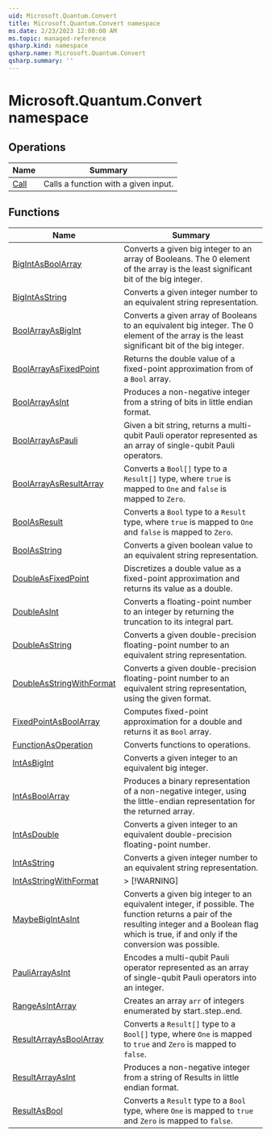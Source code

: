 ```yaml
---
uid: Microsoft.Quantum.Convert
title: Microsoft.Quantum.Convert namespace
ms.date: 2/23/2023 12:00:00 AM
ms.topic: managed-reference
qsharp.kind: namespace
qsharp.name: Microsoft.Quantum.Convert
qsharp.summary: ''
---
```


# Microsoft.Quantum.Convert namespace




<!-- summaries -->

## Operations

| Name | Summary |
|------|---------|
|[Call](xref:Microsoft.Quantum.Convert.Call) |Calls a function with a given input. |

## Functions

| Name | Summary |
|------|---------|
|[BigIntAsBoolArray](xref:Microsoft.Quantum.Convert.BigIntAsBoolArray) |Converts a given big integer to an array of Booleans. The 0 element of the array is the least significant bit of the big integer. |
|[BigIntAsString](xref:Microsoft.Quantum.Convert.BigIntAsString) |Converts a given integer number to an equivalent string representation. |
|[BoolArrayAsBigInt](xref:Microsoft.Quantum.Convert.BoolArrayAsBigInt) |Converts a given array of Booleans to an equivalent big integer. The 0 element of the array is the least significant bit of the big integer. |
|[BoolArrayAsFixedPoint](xref:Microsoft.Quantum.Convert.BoolArrayAsFixedPoint) |Returns the double value of a fixed-point approximation from of a `Bool` array. |
|[BoolArrayAsInt](xref:Microsoft.Quantum.Convert.BoolArrayAsInt) |Produces a non-negative integer from a string of bits in little endian format. |
|[BoolArrayAsPauli](xref:Microsoft.Quantum.Convert.BoolArrayAsPauli) |Given a bit string, returns a multi-qubit Pauli operator represented as an array of single-qubit Pauli operators. |
|[BoolArrayAsResultArray](xref:Microsoft.Quantum.Convert.BoolArrayAsResultArray) |Converts a `Bool[]` type to a `Result[]` type, where `true` is mapped to `One` and `false` is mapped to `Zero`. |
|[BoolAsResult](xref:Microsoft.Quantum.Convert.BoolAsResult) |Converts a `Bool` type to a `Result` type, where `true` is mapped to `One` and `false` is mapped to `Zero`. |
|[BoolAsString](xref:Microsoft.Quantum.Convert.BoolAsString) |Converts a given boolean value to an equivalent string representation. |
|[DoubleAsFixedPoint](xref:Microsoft.Quantum.Convert.DoubleAsFixedPoint) |Discretizes a double value as a fixed-point approximation and returns its value as a double. |
|[DoubleAsInt](xref:Microsoft.Quantum.Convert.DoubleAsInt) |Converts a floating-point number to an integer by returning the truncation to its integral part. |
|[DoubleAsString](xref:Microsoft.Quantum.Convert.DoubleAsString) |Converts a given double-precision floating-point number to an equivalent string representation. |
|[DoubleAsStringWithFormat](xref:Microsoft.Quantum.Convert.DoubleAsStringWithFormat) |Converts a given double-precision floating-point number to an equivalent string representation, using the given format. |
|[FixedPointAsBoolArray](xref:Microsoft.Quantum.Convert.FixedPointAsBoolArray) |Computes fixed-point approximation for a double and returns it as `Bool` array. |
|[FunctionAsOperation](xref:Microsoft.Quantum.Convert.FunctionAsOperation) |Converts functions to operations. |
|[IntAsBigInt](xref:Microsoft.Quantum.Convert.IntAsBigInt) |Converts a given integer to an equivalent big integer. |
|[IntAsBoolArray](xref:Microsoft.Quantum.Convert.IntAsBoolArray) |Produces a binary representation of a non-negative integer, using the little-endian representation for the returned array. |
|[IntAsDouble](xref:Microsoft.Quantum.Convert.IntAsDouble) |Converts a given integer to an equivalent double-precision floating-point number. |
|[IntAsString](xref:Microsoft.Quantum.Convert.IntAsString) |Converts a given integer number to an equivalent string representation. |
|[IntAsStringWithFormat](xref:Microsoft.Quantum.Convert.IntAsStringWithFormat) |> [!WARNING] |
|[MaybeBigIntAsInt](xref:Microsoft.Quantum.Convert.MaybeBigIntAsInt) |Converts a given big integer to an equivalent integer, if possible. The function returns a pair of the resulting integer and a Boolean flag which is true, if and only if the conversion was possible. |
|[PauliArrayAsInt](xref:Microsoft.Quantum.Convert.PauliArrayAsInt) |Encodes a multi-qubit Pauli operator represented as an array of single-qubit Pauli operators into an integer. |
|[RangeAsIntArray](xref:Microsoft.Quantum.Convert.RangeAsIntArray) |Creates an array `arr` of integers enumerated by start..step..end. |
|[ResultArrayAsBoolArray](xref:Microsoft.Quantum.Convert.ResultArrayAsBoolArray) |Converts a `Result[]` type to a `Bool[]` type, where `One` is mapped to `true` and `Zero` is mapped to `false`. |
|[ResultArrayAsInt](xref:Microsoft.Quantum.Convert.ResultArrayAsInt) |Produces a non-negative integer from a string of Results in little endian format. |
|[ResultAsBool](xref:Microsoft.Quantum.Convert.ResultAsBool) |Converts a `Result` type to a `Bool` type, where `One` is mapped to `true` and `Zero` is mapped to `false`. |

<!-- /summaries -->
